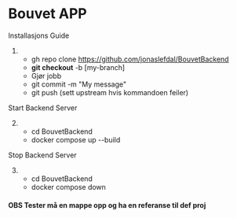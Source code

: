 # Bouvet APP 

Installasjons Guide
1. * gh repo clone https://github.com/jonaslefdal/BouvetBackend
    * <b>git checkout</b> -b [my-branch] 
    * Gjør jobb
    * git commit -m "My message"
    * git push (sett upstream hvis kommandoen feiler)

Start Backend Server

2. * cd BouvetBackend
    * docker compose up --build

Stop Backend Server

3. * cd BouvetBackend
    * docker compose down


#### OBS Tester må en mappe opp og ha en referanse til def proj
